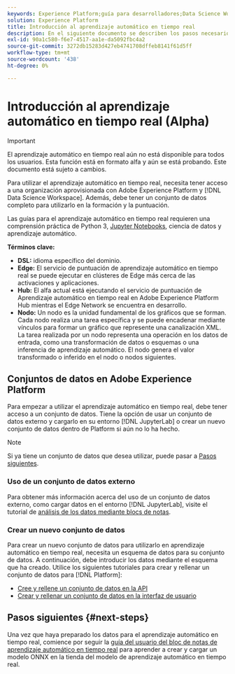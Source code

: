 ```yaml
---
keywords: Experience Platform;guía para desarrolladores;Data Science Workspace;temas populares;aprendizaje automático en tiempo real;
solution: Experience Platform
title: Introducción al aprendizaje automático en tiempo real
description: En el siguiente documento se describen los pasos necesarios para crear un modelo de aprendizaje automático en tiempo real en Adobe Experience Platform.
exl-id: 90a1c580-f6e7-4517-aa1e-da5092fbc4a2
source-git-commit: 3272db15283d427eb4741708dffeb8141f61d5ff
workflow-type: tm+mt
source-wordcount: '438'
ht-degree: 0%

---
```


# Introducción al aprendizaje automático en tiempo real (Alpha)

>[!IMPORTANT]
>
>El aprendizaje automático en tiempo real aún no está disponible para todos los usuarios. Esta función está en formato alfa y aún se está probando. Este documento está sujeto a cambios.

Para utilizar el aprendizaje automático en tiempo real, necesita tener acceso a una organización aprovisionada con Adobe Experience Platform y [!DNL Data Science Workspace]. Además, debe tener un conjunto de datos completo para utilizarlo en la formación y la puntuación.

Las guías para el aprendizaje automático en tiempo real requieren una comprensión práctica de Python 3, [Jupyter Notebooks](../jupyterlab/overview.md), ciencia de datos y aprendizaje automático.

**Términos clave:**

- **DSL:** idioma específico del dominio.
- **Edge:** El servicio de puntuación de aprendizaje automático en tiempo real se puede ejecutar en clústeres de Edge más cerca de las activaciones y aplicaciones.
- **Hub:** El alfa actual está ejecutando el servicio de puntuación de Aprendizaje automático en tiempo real en Adobe Experience Platform Hub mientras el Edge Network se encuentra en desarrollo.
- **Nodo:** Un nodo es la unidad fundamental de los gráficos que se forman. Cada nodo realiza una tarea específica y se puede encadenar mediante vínculos para formar un gráfico que represente una canalización XML. La tarea realizada por un nodo representa una operación en los datos de entrada, como una transformación de datos o esquemas o una inferencia de aprendizaje automático. El nodo genera el valor transformado o inferido en el nodo o nodos siguientes.

## Conjuntos de datos en Adobe Experience Platform

Para empezar a utilizar el aprendizaje automático en tiempo real, debe tener acceso a un conjunto de datos. Tiene la opción de usar un conjunto de datos externo y cargarlo en su entorno [!DNL JupyterLab] o crear un nuevo conjunto de datos dentro de Platform si aún no lo ha hecho.

>[!NOTE]
>
>Si ya tiene un conjunto de datos que desea utilizar, puede pasar a [Pasos siguientes](#next-steps).

### Uso de un conjunto de datos externo

Para obtener más información acerca del uso de un conjunto de datos externo, como cargar datos en el entorno [!DNL JupyterLab], visite el tutorial de [análisis de los datos mediante blocs de notas](../jupyterlab/analyze-your-data.md#external-data).

### Crear un nuevo conjunto de datos

Para crear un nuevo conjunto de datos para utilizarlo en aprendizaje automático en tiempo real, necesita un esquema de datos para su conjunto de datos. A continuación, debe introducir los datos mediante el esquema que ha creado. Utilice los siguientes tutoriales para crear y rellenar un conjunto de datos para [!DNL Platform]:

- [Cree y rellene un conjunto de datos en la API](../../catalog/datasets/create.md)
- [Crear y rellenar un conjunto de datos en la interfaz de usuario](../../ingestion/tutorials/ingest-batch-data.md)

## Pasos siguientes {#next-steps}

Una vez que haya preparado los datos para el aprendizaje automático en tiempo real, comience por seguir la [guía del usuario del bloc de notas de aprendizaje automático en tiempo real](./rtml-authoring-notebook.md) para aprender a crear y cargar un modelo ONNX en la tienda del modelo de aprendizaje automático en tiempo real.
